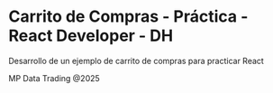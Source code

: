 # Carrito de Compras - Práctica - React Developer - DH

Desarrollo de un ejemplo de carrito de compras para practicar React


MP Data Trading @2025


